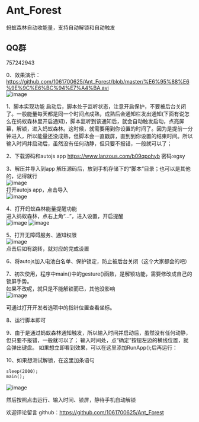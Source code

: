 # Ant_Forest  
蚂蚁森林自动收能量，支持自动解锁和自动触发  

## QQ群
757242943  
  
  
0、效果演示：  
https://github.com/1061700625/Ant_Forest/blob/master/%E6%95%88%E6%9E%9C%E6%BC%94%E7%A4%BA.avi  
![image](https://github.com/1061700625/Ant_Forest/blob/master/%E8%A7%86%E9%A2%91%E6%BC%94%E7%A4%BA.gif)  

1、脚本实现功能
启动后，脚本处于监听状态，注意开启保护，不要被后台关闭了。一般能量每天都是同一个时间点成熟，成熟后会通知栏发出通知(下面有说怎么在蚂蚁森林里开启通知)，脚本监听到该通知后，就会自动触发启动，点亮屏幕，解锁，进入蚂蚁森林。这时候，就需要用到你设置的时间了。因为是提前一分钟进入，所以能量还没成熟，但脚本会一直戳屏，直到到你设置的结束时间。所以输入时间并启动后，虽然没有任何动静，但只要不报错，一般就可以了；

2、下载源码和autojs app
https://www.lanzous.com/b09qpohyb
密码:egsy

3、解压并导入到app
解压源码后，放到手机存储下的“脚本”目录；也可以是其他的，记得就行  
![image](https://github.com/1061700625/Ant_Forest/blob/master/pic/4.png)   
打开autojs app，点击导入  
![image](https://github.com/1061700625/Ant_Forest/blob/master/pic/5.png)  

4、打开蚂蚁森林能量提醒功能  
进入蚂蚁森林，点右上角“...”，进入设置，开启提醒  
![image](https://github.com/1061700625/Ant_Forest/blob/master/pic/1.png)
![image](https://github.com/1061700625/Ant_Forest/blob/master/pic/2.png)
 
5、打开无障碍服务、通知权限  
![image](https://github.com/1061700625/Ant_Forest/blob/master/pic/7.png)  
点击后如有跳转，就对应的完成设置  

6、将autojs加入电池白名单、保护锁定，防止被后台关闭（这个大家都会的吧）  

7、初次使用，程序中main()中的gesture()函数，是解锁功能，需要修改成自己的锁屏手势。  
如果不改呢，就只是不能解锁而已，其他没影响  
![image](https://github.com/1061700625/Ant_Forest/blob/master/pic/3.png) 


可通过打开开发者选项中的指针位置查看坐标。





8、运行脚本即可

9、由于是通过蚂蚁森林通知触发，所以输入时间并启动后，虽然没有任何动静，但只要不报错，一般就可以了；
输入时间处，点“确定”按钮左边的横线位置，就会弹出键盘。
如果想立即看到效果，可以在这里添加RunApp();后再运行：




10、如果想测试解锁，在这里加条语句  
```
sleep(2000);  
main();  
```
![image](https://github.com/1061700625/Ant_Forest/blob/master/pic/6.png)

然后按照点击运行、输入时间、锁屏，静待手机自动解锁




欢迎评论留言
github：https://github.com/1061700625/Ant_Forest
